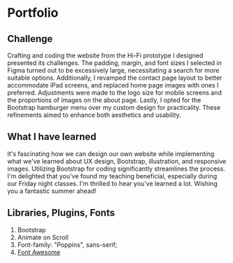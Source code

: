 # Portfolio

## Challenge
Crafting and coding the website from the Hi-Fi prototype I designed presented its challenges. The padding, margin, and font sizes I selected in Figma turned out to be excessively large, necessitating a search for more suitable options. Additionally, I revamped the contact page layout to better accommodate iPad screens, and replaced home page images with ones I preferred. Adjustments were made to the logo size for mobile screens and the proportions of images on the about page. Lastly, I opted for the Bootstrap hamburger menu over my custom design for practicality. These refinements aimed to enhance both aesthetics and usability.

## What I have learned
It's fascinating how we can design our own website while implementing what we've learned about UX design, Bootstrap, illustration, and responsive images. Utilizing Bootstrap for coding significantly streamlines the process. I'm delighted that you've found my teaching beneficial, especially during our Friday night classes. I'm thrilled to hear you've learned a lot. Wishing you a fantastic summer ahead!

## Libraries, Plugins, Fonts
1. Bootstrap
2. Animate on Scroll
3. Font-family: "Poppins", sans-serif;
4. [Font Awesome](https://cdnjs.cloudflare.com/ajax/libs/font-awesome/6.5.0/css/all.min.css)
